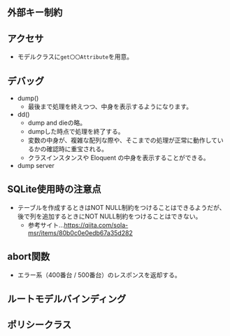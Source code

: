 ## 外部キー制約

## アクセサ
- モデルクラスに`get〇〇Attribute`を用意。

## デバッグ
- dump()  
  - 最後まで処理を終えつつ、中身を表示するようになります。
- dd()  
  - dump and dieの略。
  - dumpした時点で処理を終了する。
  - 変数の中身が、複雑な配列な際や、そこまでの処理が正常に動作しているかの確認時に重宝される。
  - クラスインスタンスや Eloquent の中身を表示することができる。
- dump server

## SQLite使用時の注意点
- テーブルを作成するときはNOT NULL制約をつけることはできるようだが、後で列を追加するときにNOT NULL制約をつけることはできない。
  - 参考サイト...https://qiita.com/sola-msr/items/80b0c0e0edb67a35d282

## abort関数
- エラー系（400番台 / 500番台）のレスポンスを返却する。

## ルートモデルバインディング

## ポリシークラス
